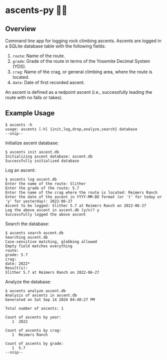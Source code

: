 # ascents-py :climbing_man:

## Overview

Command line app for logging rock climbing ascents. Ascents are logged in a SQLite database table with the following fields:

1. `route`: Name of the route.
2. `grade`: Grade of the route in terms of the Yosemite Decimal System (YDS).
3. `crag`: Name of the crag, or general climbing area, where the route is located.
4. `date`: Date of first recorded ascent.

An ascent is defined as a redpoint ascent (i.e., successfully leading the route with no falls or takes).

## Example Usage

```
$ ascents -h
usage: ascents [-h] {init,log,drop,analyze,search} database
--snip--
```

Initialize ascent database:

```
$ ascents init ascent.db
Initializing ascent database: ascent.db
Successfully initialized database
```

Log an ascent:

```
$ ascents log ascent.db
Enter the name of the route: Slither
Enter the grade of the route: 5.7
Enter the name of the crag where the route is located: Reimers Ranch
Enter the date of the ascent in YYYY-MM-DD format (or 't' for today or 'y' for yesterday): 2022-06-27
Ascent to be logged: Slither 5.7 at Reimers Ranch on 2022-06-27
Log the above ascent in ascent.db (y/n)? y
Successfully logged the above ascent
```

Search the database:

```
$ ascents search ascent.db
Searching ascent.db
Case-sensitive matching, globbing allowed
Empty field matches everything
route:
grade: 5.7
crag:
date: 2022*
Result(s):
Slither 5.7 at Reimers Ranch on 2022-06-27
```

Analyze the database:

```
$ ascents analyze ascent.db
Analysis of ascents in ascent.db
Generated on Sat Sep 14 2024 04:40:27 PM

Total number of ascents: 1

Count of ascents by year:
   1  2022

Count of ascents by crag:
   1  Reimers Ranch

Count of ascents by grade:
   1  5.7
--snip--
```
